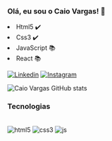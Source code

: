 
### Olá, eu sou o Caio Vargas! 👋

<li>Html5 ✔️
<li>Css3 ✔️
<li>JavaScript 📚
<li>React 📚  

[![Linkedin](https://img.shields.io/badge/LinkedIn-0077B5?style=for-the-badge&logo=linkedin&logoColor=white)](https://www.linkedin.com/in/caio-vargas-b38312234/)
[![Instagram](https://img.shields.io/badge/Instagram-E4405F?style=for-the-badge&logo=instagram&logoColor=white)](https://www.instagram.com/caio.m.vargas/)

![Caio Vargas GitHub stats](https://github-readme-stats.vercel.app/api?username=CaioMVargas&show_icons=true&theme=tokyonight)

### Tecnologias

<div   style="display: inline_block"><br/> 
<img align="center" alt="html5"  src="https://img.shields.io/badge/HTML5-E34F26?style=for-the-badge&logo=html5&logoColor=white"/>
<img align="center" alt="css3"  src="https://img.shields.io/badge/CSS3-1572B6?style=for-the-badge&logo=css3&logoColor=white"/>
<img align="center" alt="js"  src="https://img.shields.io/badge/JavaScript-F7DF1E?style=for-the-badge&logo=javascript&logoColor=black"/>
</div>
